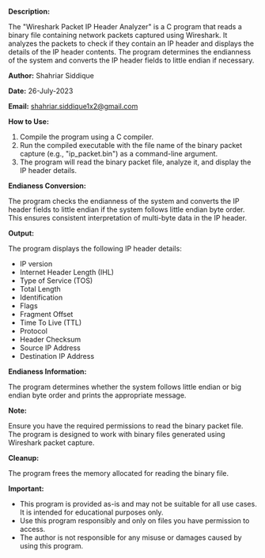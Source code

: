 **Description:**

The "Wireshark Packet IP Header Analyzer" is a C program that reads a binary file containing network packets captured using Wireshark. It analyzes the packets to check if they contain an IP header and displays the details of the IP header contents. The program determines the endianness of the system and converts the IP header fields to little endian if necessary.

**Author:** Shahriar Siddique

**Date:** 26-July-2023

**Email:** shahriar.siddique1x2@gmail.com


**How to Use:**
1. Compile the program using a C compiler.
2. Run the compiled executable with the file name of the binary packet capture (e.g., "ip_packet.bin") as a command-line argument.
3. The program will read the binary packet file, analyze it, and display the IP header details.


**Endianess Conversion:**

The program checks the endianness of the system and converts the IP header fields to little endian if the system follows little endian byte order. This ensures consistent interpretation of multi-byte data in the IP header.


**Output:**


The program displays the following IP header details:

* IP version
* Internet Header Length (IHL)
* Type of Service (TOS)
* Total Length
* Identification
* Flags
* Fragment Offset
* Time To Live (TTL)
* Protocol
* Header Checksum
* Source IP Address
* Destination IP Address



**Endianess Information:**

The program determines whether the system follows little endian or big endian byte order and prints the appropriate message.

**Note:**

Ensure you have the required permissions to read the binary packet file. The program is designed to work with binary files generated using Wireshark packet capture.

**Cleanup:**

The program frees the memory allocated for reading the binary file.

**Important:**

* This program is provided as-is and may not be suitable for all use cases. It is intended for educational purposes only.
* Use this program responsibly and only on files you have permission to access.
* The author is not responsible for any misuse or damages caused by using this program.
